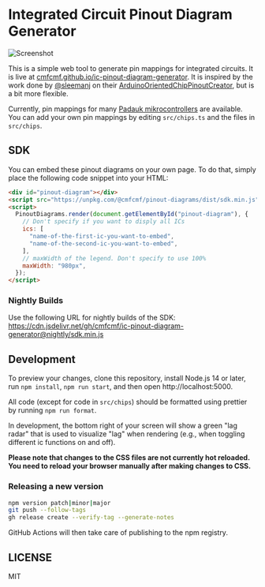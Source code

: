 # Integrated Circuit Pinout Diagram Generator

![Screenshot](screenshot.png)

This is a simple web tool to generate pin mappings for integrated circuits.
It is live at [cmfcmf.github.io/ic-pinout-diagram-generator](https://cmfcmf.github.io/ic-pinout-diagram-generator).
It is inspired by the work done by [@sleemanj](https://github.com/sleemanj/) on their
[ArduinoOrientedChipPinoutCreator](https://github.com/sleemanj/ArduinoOrientedChipPinoutCreator), but is a bit more flexible.

Currently, pin mappings for many [Padauk mikrocontrollers](http://www.padauk.com.tw) are available.
You can add your own pin mappings by editing `src/chips.ts` and the files in `src/chips`.

## SDK

You can embed these pinout diagrams on your own page. To do that, simply place the following code snippet into your HTML:

```html
<div id="pinout-diagram"></div>
<script src="https://unpkg.com/@cmfcmf/pinout-diagrams/dist/sdk.min.js"></script>
<script>
  PinoutDiagrams.render(document.getElementById("pinout-diagram"), {
    // Don't specify if you want to disply all ICs
    ics: [
      "name-of-the-first-ic-you-want-to-embed",
      "name-of-the-second-ic-you-want-to-embed",
    ],
    // maxWidth of the legend. Don't specify to use 100%
    maxWidth: "980px",
  });
</script>
```

### Nightly Builds

Use the following URL for nightly builds of the SDK: https://cdn.jsdelivr.net/gh/cmfcmf/ic-pinout-diagram-generator@nightly/sdk.min.js

## Development

To preview your changes, clone this repository, install Node.js 14 or later, run `npm install`, `npm run start`, and then open http://localhost:5000.

All code (except for code in `src/chips`) should be formatted using prettier by running `npm run format`.

In development, the bottom right of your screen will show a green "lag radar" that is used to visualize "lag" when rendering (e.g., when toggling different ic functions on and off).

**Please note that changes to the CSS files are not currently hot reloaded. You need to reload your browser manually after making changes to CSS.**

### Releasing a new version

```bash
npm version patch|minor|major
git push --follow-tags
gh release create --verify-tag --generate-notes
```

GitHub Actions will then take care of publishing to the npm registry.

## LICENSE

MIT
